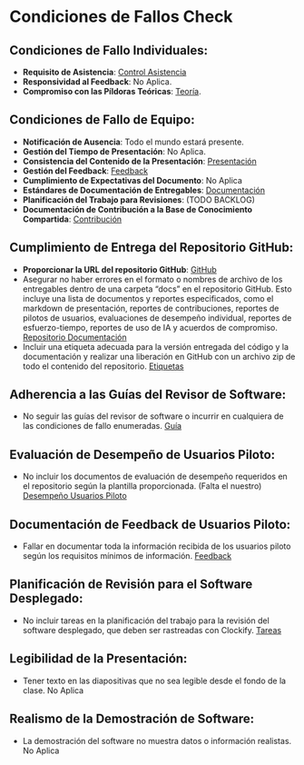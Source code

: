 # Condiciones de Fallos Check

## Condiciones de Fallo Individuales:
- **Requisito de Asistencia**: [Control Asistencia](https://uses0-my.sharepoint.com/:x:/g/personal/albperleo_alum_us_es/EY6wnO9_yuhHvqSlFTWd8kwBHoFd6nTfMjDUsuZel23p-A?e=kCyRIZ)
- **Responsividad al Feedback**: No Aplica.
- **Compromiso con las Píldoras Teóricas**: [Teoría](https://github.com/Aparking/AparKing_Backend/labels/theory).

## Condiciones de Fallo de Equipo:
- **Notificación de Ausencia**: Todo el mundo estará presente.
- **Gestión del Tiempo de Presentación**: No Aplica.
- **Consistencia del Contenido de la Presentación**: [Presentación](https://www.canva.com/design/DAGA-o5dF40/HoA1QwcCeIiyJiEyvbhvmA/view)
- **Gestión del Feedback**: [Feedback](https://base-conocimiento-g11.vercel.app/docs/category/feedback)
- **Cumplimiento de Expectativas del Documento**: No Aplica
- **Estándares de Documentación de Entregables**: [Documentación](https://base-conocimiento-g11.vercel.app/docs/intro) 
- **Planificación del Trabajo para Revisiones**: (TODO BACKLOG)
- **Documentación de Contribución a la Base de Conocimiento Compartida**: [Contribución](https://base-conocimiento-g11.vercel.app/docs/Planificaci%C3%B3n%20proyecto/report)

## Cumplimiento de Entrega del Repositorio GitHub:
- **Proporcionar la URL del repositorio GitHub**: [GitHub](https://github.com/Aparking)
- Asegurar no haber errores en el formato o nombres de archivo de los entregables dentro de una carpeta “docs” en el repositorio GitHub. Esto incluye una lista de documentos y reportes especificados, como el markdown de presentación, reportes de contribuciones, reportes de pilotos de usuarios, evaluaciones de desempeño individual, reportes de esfuerzo-tiempo, reportes de uso de IA y acuerdos de compromiso. [Repositorio Documentación](https://github.com/Aparking/BaseConocimiento)
- Incluir una etiqueta adecuada para la versión entregada del código y la documentación y realizar una liberación en GitHub con un archivo zip de todo el contenido del repositorio. [Etiquetas](https://github.com/Aparking/AparKing_Backend/milestones)

## Adherencia a las Guías del Revisor de Software:
- No seguir las guías del revisor de software o incurrir en cualquiera de las condiciones de fallo enumeradas. [Guía](https://github.com/Aparking/AparKing_Backend/issues/149)

## Evaluación de Desempeño de Usuarios Piloto:
- No incluir los documentos de evaluación de desempeño requeridos en el repositorio según la plantilla proporcionada. (Falta el nuestro)
[Desempeño Usuarios Piloto](https://base-conocimiento-g11.vercel.app/docs/Sprint%202/Evaluaci%C3%B3n%20del%20rendimiento%20de%20los%20usuarios%20piloto)

## Documentación de Feedback de Usuarios Piloto:
- Fallar en documentar toda la información recibida de los usuarios piloto según los requisitos mínimos de información. [Feedback](https://base-conocimiento-g11.vercel.app/docs/Sprint%202/Feedback%20Usuarios%20Piloto)

## Planificación de Revisión para el Software Desplegado:
- No incluir tareas en la planificación del trabajo para la revisión del software desplegado, que deben ser rastreadas con Clockify. [Tareas](https://github.com/Aparking/AparKing_Backend/issues?q=)

## Legibilidad de la Presentación:
- Tener texto en las diapositivas que no sea legible desde el fondo de la clase. No Aplica

## Realismo de la Demostración de Software:
- La demostración del software no muestra datos o información realistas. No Aplica